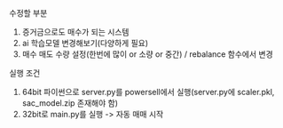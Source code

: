 수정할 부분 
1. 증거금으로도 매수가 되는 시스템
2. ai 학습모델 변경해보기(다양하게 필요)
3. 매수 매도 수량 설정(한번에 많이 or 소량 or 중간) / rebalance 함수에서 변경

실행 조건
1. 64bit 파이썬으로 server.py를 powersell에서 실행(server.py에 scaler.pkl, sac_model.zip 존재해야 함)
2. 32bit로 main.py를 실행 -> 자동 매매 시작
 
